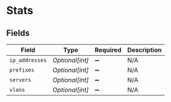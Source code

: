 # Stats


## Fields

| Field              | Type               | Required           | Description        |
| ------------------ | ------------------ | ------------------ | ------------------ |
| `ip_addresses`     | *Optional[int]*    | :heavy_minus_sign: | N/A                |
| `prefixes`         | *Optional[int]*    | :heavy_minus_sign: | N/A                |
| `servers`          | *Optional[int]*    | :heavy_minus_sign: | N/A                |
| `vlans`            | *Optional[int]*    | :heavy_minus_sign: | N/A                |